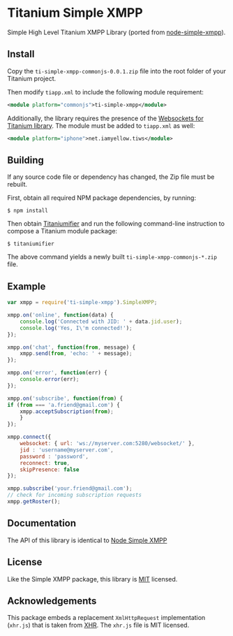 Titanium Simple XMPP
====================
Simple High Level Titanium XMPP Library (ported from
[node-simple-xmpp](https://github.com/simple-xmpp/node-simple-xmpp)).

Install
-------
Copy the `ti-simple-xmpp-commonjs-0.0.1.zip` file into the root folder of your
Titanium project.

Then modify `tiapp.xml` to include the following module requirement:

```xml
<module platform="commonjs">ti-simple-xmpp</module>
```

Additionally, the library requires the presence of the 
[Websockets for Titanium library](https://github.com/omorandi/tiws).
The module must be added to `tiapp.xml` as well:

```xml
<module platform="iphone">net.iamyellow.tiws</module>
```

Building
--------
If any source code file or dependency has changed, the Zip file must be rebuilt.

First, obtain all required NPM package dependencies, by running:

    $ npm install
    
Then obtain [Titaniumifier](https://github.com/smclab/titaniumifier) and run the
following command-line instruction to compose a Titanium module package:

    $ titaniumifier

The above command yields a newly built `ti-simple-xmpp-commonjs-*.zip` file.

Example
-------

```javascript
var xmpp = require('ti-simple-xmpp').SimpleXMPP;

xmpp.on('online', function(data) {
    console.log('Connected with JID: ' + data.jid.user);
    console.log('Yes, I\'m connected!');
});

xmpp.on('chat', function(from, message) {
    xmpp.send(from, 'echo: ' + message);
});

xmpp.on('error', function(err) {
    console.error(err);
});

xmpp.on('subscribe', function(from) {
if (from === 'a.friend@gmail.com') {
    xmpp.acceptSubscription(from);
    }
});

xmpp.connect({
    websocket: { url: 'ws://myserver.com:5280/websocket/' },
    jid : 'username@myserver.com',
    password : 'password',
    reconnect: true,
    skipPresence: false
});

xmpp.subscribe('your.friend@gmail.com');
// check for incoming subscription requests
xmpp.getRoster();
```

Documentation
-------------
The API of this library is identical to
[Node Simple XMPP](https://github.com/simple-xmpp/node-simple-xmpp)

License
-------
Like the Simple XMPP package, this library is
[MIT](http://www.opensource.org/licenses/mit-license.php) licensed.

Acknowledgements
----------------
This package embeds a replacement `XmlHttpRequest` implementation (`xhr.js`)
that is taken from [XHR](https://github.com/raulriera/XHR). The `xhr.js` file is
MIT licensed.
